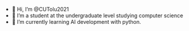 - 👋 Hi, I’m @CUTolu2021
- 👀 I’m a student at the undergraduate level studying computer science
- 🌱 I’m currently learning AI development with python.

<!---
CUTolu2021/CUTolu2021 is a ✨ special ✨ repository because its `README.md` (this file) appears on your GitHub profile.
You can click the Preview link to take a look at your changes.
--->
